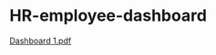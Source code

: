 # HR-employee-dashboard
[Dashboard 1.pdf](https://github.com/anvesh-s/HR-employee-dashboard/files/12282221/Dashboard.1.pdf)
